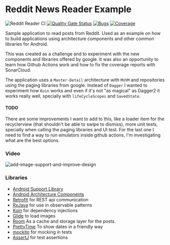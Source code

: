 # Reddit News Reader Example

![Reddit Reader CI](https://github.com/inRivalz/redditreader/workflows/Reddit%20Reader%20CI/badge.svg)
[![Quality Gate Status](https://sonarcloud.io/api/project_badges/measure?project=inRivalz_redditreader&metric=alert_status)](https://sonarcloud.io/dashboard?id=inRivalz_redditreader)
[![Bugs](https://sonarcloud.io/api/project_badges/measure?project=inRivalz_redditreader&metric=bugs)](https://sonarcloud.io/dashboard?id=inRivalz_redditreader)
[![Coverage](https://sonarcloud.io/api/project_badges/measure?project=inRivalz_redditreader&metric=coverage)](https://sonarcloud.io/dashboard?id=inRivalz_redditreader)

Sample application to read posts from Reddit. Used as an example on how to build applications using architecture components and other common libraries for Android.

This was created as a challenge and to experiment with the new components and libraries offered by google. It was also an opportunity to learn how Github Actions work and how to fix the coverage reports with SonarCloud.

The application uses a `Master-Detail` architecture with `MVVM` and repositories using the paging libraries from google. Instead of `Dagger` I wanted to experiment how `Koin` works and even if it's not "as magical" as Dagger2 it works really well, specially with `lifeCycleScopes` and `SavedState`.

#### TODO
There are some improvements I want to add to this, like a loader item for the recyclerview (that shouldn't be able to swipe to dismiss), more unit tests, specially when calling the paging libraries and UI test. For the last one I need to find a way to run emulators inside github actions, I'm investigating what are the best options.

### Video
![add-image-support-and-improve-design](https://user-images.githubusercontent.com/4906698/81562365-1917df00-936b-11ea-8891-3d872b7ab37d.gif)


### Libraries
* [Android Support Library][support-lib]
* [Android Architecture Components][arch]
* [Retrofit][retrofit] for REST api communication
* [RxJava][rxjava] for use in observable patterns
* [Koin][koin] for dependency injections
* [Glide][glide] to load images
* [Room][room] As a cache and storage layer for the posts.
* [PrettyTime][prettytime] To show dates in a friendly way
* [mockito][mockito] for mocking in tests
* [AssertJ][assertj] for test assertions

[support-lib]: https://developer.android.com/topic/libraries/support-library/index.html
[arch]: https://developer.android.com/arch
[retrofit]: http://square.github.io/retrofit
[mockito]: http://site.mockito.org
[rxjava]: https://github.com/ReactiveX/RxJava
[assertj]: https://assertj.github.io/doc/
[koin]: https://doc.insert-koin.io/
[room]: https://developer.android.com/topic/libraries/architecture/room
[glide]: https://github.com/bumptech/glide
[prettytime]: https://www.ocpsoft.org/prettytime/
